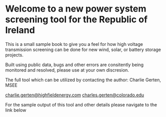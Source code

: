 # Welcome to a new power system screening tool for the Republic of Ireland

This is a small sample book to give you a feel for how high voltage transmission screening can be done for new wind, solar, or battery storage projects. 

Built using public data, bugs and other errors are consitently being monitored and resolved, please use at your own discresion. 

The full tool which can be utilized by contacting the author: Charlie Gerten, MSEE

<charlie.gerten@highfieldenergy.com>
<charles.gerten@colorado.edu>

For the sample output of this tool and other details please navigate to the link below

```{tableofcontents}
```
